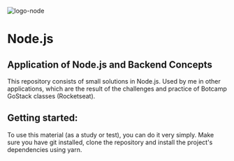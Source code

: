 ![logo-node](https://upload.wikimedia.org/wikipedia/commons/d/d9/Node.js_logo.svg)

# Node.js
## Application of Node.js and Backend Concepts
This repository consists of small solutions in Node.js. Used by me in other applications, which are the result of the challenges and practice of Botcamp GoStack classes (Rocketseat).

## Getting started:
To use this material (as a study or test), you can do it very simply. Make sure you have git installed, clone the repository and install the project's dependencies using yarn.

